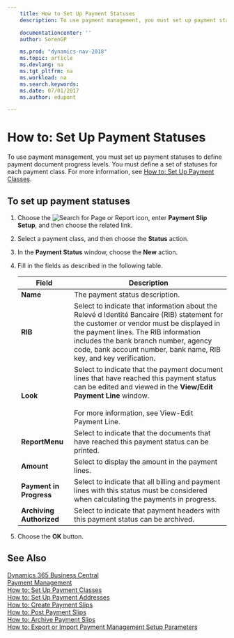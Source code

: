 ```yaml
---
    title: How to Set Up Payment Statuses
    description: To use payment management, you must set up payment statuses to define payment document progress levels. You must define a set of statuses for each payment class.

    documentationcenter: ''
    author: SorenGP

    ms.prod: "dynamics-nav-2018"
    ms.topic: article
    ms.devlang: na
    ms.tgt_pltfrm: na
    ms.workload: na
    ms.search.keywords:
    ms.date: 07/01/2017
    ms.author: edupont

---
```

# How to: Set Up Payment Statuses
To use payment management, you must set up payment statuses to define payment document progress levels. You must define a set of statuses for each payment class. For more information, see [How to: Set Up Payment Classes](how-to-set-up-payment-classes.md).  

## To set up payment statuses  

1.  Choose the ![Search for Page or Report](../../media/ui-search/search_small.png "Search for Page or Report icon") icon, enter **Payment Slip Setup**, and then choose the related link.  
2.  Select a payment class, and then choose the **Status** action.  
3.  In the **Payment Status** window, choose the **New** action.  
4.  Fill in the fields as described in the following table.  

    |Field|Description|  
    |---------------------------------|---------------------------------------|  
    |**Name**|The payment status description.|  
    |**RIB**|Select to indicate that information about the Relevé d Identité Bancaire (RIB) statement for the customer or vendor must be displayed in the payment lines. The RIB information includes the bank branch number, agency code, bank account number, bank name, RIB key, and key verification.|  
    |**Look**|Select to indicate that the payment document lines that have reached this payment status can be edited and viewed in the **View/Edit Payment Line** window.<br /><br /> For more information, see View-Edit Payment Line.|  
    |**ReportMenu**|Select to indicate that the documents that have reached this payment status can be printed.|  
    |**Amount**|Select to display the amount in the payment lines.|  
    |**Payment in Progress**|Select to indicate that all billing and payment lines with this status must be considered when calculating the payments in progress.|  
    |**Archiving Authorized**|Select to indicate that payment headers with this payment status can be archived.|  

5.  Choose the **OK** button.  

## See Also
[Dynamics 365 Business Central](https://docs.microsoft.com/dynamics365/business-central/)  
[Payment Management](payment-management.md)   
 [How to: Set Up Payment Classes](how-to-set-up-payment-classes.md)   
 [How to: Set Up Payment Addresses](how-to-set-up-payment-addresses.md)   
 [How to: Create Payment Slips](how-to-create-payment-slips.md)   
 [How to: Post Payment Slips](how-to-post-payment-slips.md)   
 [How to: Archive Payment Slips](how-to-archive-payment-slips.md)   
 [How to: Export or Import Payment Management Setup Parameters](how-to-export-or-import-payment-management-setup-parameters.md)
